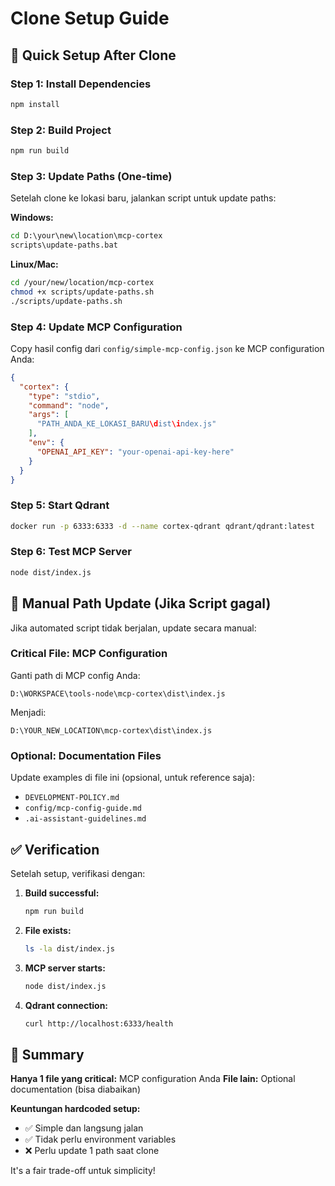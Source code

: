 # Clone Setup Guide

## 🚀 Quick Setup After Clone

### **Step 1: Install Dependencies**
```bash
npm install
```

### **Step 2: Build Project**
```bash
npm run build
```

### **Step 3: Update Paths (One-time)**
Setelah clone ke lokasi baru, jalankan script untuk update paths:

**Windows:**
```cmd
cd D:\your\new\location\mcp-cortex
scripts\update-paths.bat
```

**Linux/Mac:**
```bash
cd /your/new/location/mcp-cortex
chmod +x scripts/update-paths.sh
./scripts/update-paths.sh
```

### **Step 4: Update MCP Configuration**
Copy hasil config dari `config/simple-mcp-config.json` ke MCP configuration Anda:

```json
{
  "cortex": {
    "type": "stdio",
    "command": "node",
    "args": [
      "PATH_ANDA_KE_LOKASI_BARU\dist\index.js"
    ],
    "env": {
      "OPENAI_API_KEY": "your-openai-api-key-here"
    }
  }
}
```

### **Step 5: Start Qdrant**
```bash
docker run -p 6333:6333 -d --name cortex-qdrant qdrant/qdrant:latest
```

### **Step 6: Test MCP Server**
```bash
node dist/index.js
```

## 🔧 Manual Path Update (Jika Script gagal)

Jika automated script tidak berjalan, update secara manual:

### **Critical File: MCP Configuration**
Ganti path di MCP config Anda:
```
D:\WORKSPACE\tools-node\mcp-cortex\dist\index.js
```
Menjadi:
```
D:\YOUR_NEW_LOCATION\mcp-cortex\dist\index.js
```

### **Optional: Documentation Files**
Update examples di file ini (opsional, untuk reference saja):
- `DEVELOPMENT-POLICY.md`
- `config/mcp-config-guide.md`
- `.ai-assistant-guidelines.md`

## ✅ Verification

Setelah setup, verifikasi dengan:

1. **Build successful:**
   ```bash
   npm run build
   ```

2. **File exists:**
   ```bash
   ls -la dist/index.js
   ```

3. **MCP server starts:**
   ```bash
   node dist/index.js
   ```

4. **Qdrant connection:**
   ```bash
   curl http://localhost:6333/health
   ```

## 🎯 Summary

**Hanya 1 file yang critical:** MCP configuration Anda
**File lain:** Optional documentation (bisa diabaikan)

**Keuntungan hardcoded setup:**
- ✅ Simple dan langsung jalan
- ✅ Tidak perlu environment variables
- ❌ Perlu update 1 path saat clone

It's a fair trade-off untuk simplicity!